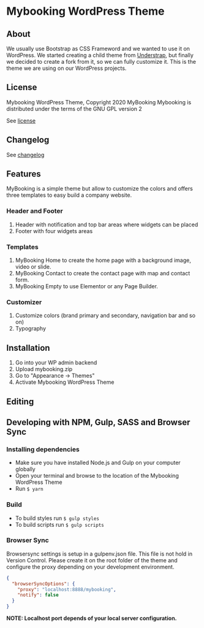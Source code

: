 # Mybooking WordPress Theme

## About

We usually use Bootstrap as CSS Frameword and we wanted to use it on WordPress. We started creating a child theme from [Understrap](https://github.com/understrap/understrap), but finally we decided to create a fork from it, so we can fully customize it. This is the theme we are using on our WordPress projects.

## License

Mybooking WordPress Theme, Copyright 2020 MyBooking
Mybooking is distributed under the terms of the GNU GPL version 2

See [license](LICENSE.md)

## Changelog

See [changelog](CHANGELOG.md)

## Features

MyBooking is a simple theme but allow to customize the colors and offers three
templates to easy build a company website.

### Header and Footer

1. Header with notification and top bar areas where widgets can be placed
2. Footer with four widgets areas

### Templates

1. MyBooking Home to create the home page with a background image, video or slide.
2. MyBooking Contact to create the contact page with map and contact form.
3. MyBooking Empty to use Elementor or any Page Builder.

### Customizer

1. Customize colors (brand primary and secondary, navigation bar and so on)
2. Typography

## Installation

1. Go into your WP admin backend
2. Upload mybooking.zip
3. Go to "Appearance -> Themes"
4. Activate Mybooking WordPress Theme

## Editing

## Developing with NPM, Gulp, SASS and Browser Sync

### Installing dependencies

- Make sure you have installed Node.js and Gulp on your computer globally
- Open your terminal and browse to the location of the Mybooking WordPress Theme
- Run `$ yarn`

### Build

- To build styles run `$ gulp styles`
- To build scripts run `$ gulp scripts`

### Browser Sync

Browsersync settings is setup in a gulpenv.json file. This file is not hold in Version Control. Please create it on the root folder of the theme and configure the proxy depending on your development environment.

```json
{
  "browserSyncOptions": {
    "proxy": "localhost:8888/mybooking",
    "notify": false
  }
}
```
**NOTE: Localhost port depends of your local server configuration.**
